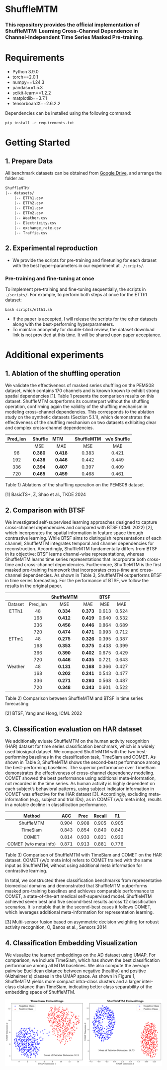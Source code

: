 # ShuffleMTM

### This repository provides the official implementation of ShuffleMTM: Learning Cross-Channel Dependence in Channel-Independent Time Series Masked Pre-training.


# Requirements

- Python 3.9.0
- torch==2.0.1
- numpy==1.24.3
- pandas==1.5.3
- scikit-learn==1.2.2
- matplotlib==3.7.1
- tensorboardX==2.6.2.2

Dependencies can be installed using the following command:

    pip install -r requirements.txt

# Getting Started

## 1. Prepare Data

All benchmark datasets can be obtained from [Google Drive](), and arrange the folder as:

    ShuffleMTM/
    |-- datasets/
        |-- ETTh1.csv
        |-- ETTh2.csv
        |-- ETTm1.csv
        |-- ETTm2.csv
        |-- Weather.csv
        |-- Electricity.csv
        |-- exchange_rate.csv
        |-- Traffic.csv

## 2. Experimental reproduction

- We provide the scripts for pre-training and finetuning for each dataset with the best hyper-parameters in our experiment at `./scripts/`.

### Pre-training and fine-tuning at once

To implement pre-training and fine-tuning sequentially, the scripts in `./scripts/`. For example, to perform both steps at once for the ETTh1 dataset:

    bash scripts/etth1.sh
    
- If the paper is accepted, I will release the scripts for the other datasets along with the best-performing hyperparameters.
- To maintain anonymity for double-blind review, the dataset download link is not provided at this time. It will be shared upon paper acceptance.


# Additional experiments

## 1. Ablation of the shuffling operation

We validate the effectiveness of masked series shuffling on the PEMS08 dataset, which contains 170 channels and is known known to exhibit strong spatial dependencies [1]. Table 1 presents the comparison results on this dataset. ShuffleMTM outperforms its counterpart without the shuffling operation, confirming again the validity of the shuffling mechanism in modeling cross-channel dependencies. This corresponds to the ablation study on the synthetic datasets (Section 5.1.1), which demonstrates the effectiveness of the shuffling mechanism on two datasets exhibiting clear and complex cross-channel dependencies.

| Pred_len | &nbsp;&nbsp;Shuffle | MTM &nbsp;&nbsp;&nbsp;&nbsp;&nbsp;| ShuffleMTM | w/o Shuffle|
|:----------:|:-------------:|:-------------:|:---------:|:---------:|
||MSE|MAE|MSE|MAE|
| 96       | **0.380**       | **0.418**       | 0.383   | 0.421   |
| 192      | **0.438**       | **0.446**       | 0.442   | 0.449   | 
| 336      | **0.394**      | **0.407**       | 0.397   | 0.409   | 
| 720      | **0.465**       | **0.459**       | 0.468   | 0.461   |

Table 1) Ablations of the shuffling operation on the PEMS08 dataset

[1] BasicTS+, Z, Shao et al., TKDE 2024

## 2. Comparison with BTSF

We investigated self-supervised learning approaches designed to capture cross-channel dependencies and compared with BTSF (ICML 2022) [2], which incorporates the spatial information in feature space through contrastive learning. While BTSF aims to distinguish representations of each channel, ShuffleMTM integrates temporal and channel dependencies for reconstruction. Accordingly, ShuffleMTM fundamentally differs from BTSF in its objective: BTSF learns channel-wise representations, whereas ShuffleMTM learns time series representations that incorporate both cross-time and cross-channel dependencies. Furthermore, ShuffleMTM is the first masked pre-training framework that incorporates cross-time and cross-channel dependencies. As shown in Table 3, ShuffleMTM outperforms BTSF in time series forecasting. For the performance of BTSF, we follow the results in the original paper.

|||ShuffleMTM||BTSF||
|:--------:|:--------:|:-------:|:------:|:-------:|:------:|
| Dataset  | Pred_len |   MSE   |  MAE   |   MSE   |  MAE   |
| ETTh1    |    48    |  **0.334**  | **0.373**  |  0.613  | 0.524  |
|          |   168    |  **0.412**  | **0.419**  |  0.640  | 0.532  |
|          |   336    |  **0.456**  | **0.446**  |  0.864  | 0.689  |
|          |   720    |  **0.474**  | **0.471**  |  0.993  | 0.712  |
| ETTm1    | 48 | **0.275** | **0.326** | 0.395 | 0.387 | 
 | | 168 | **0.353** | **0.375** | 0.438 | 0.399 | 
  |  | 366 | **0.390** | **0.402** | 0.675 | 0.429 | 
   |  | 720| **0.446** | **0.435** | 0.721 | 0.643 | 
| Weather  |    48    |  **0.131**  | **0.168**  |  0.366  | 0.427  |
|          |   168    |  **0.202**  | **0.241**  |  0.543  | 0.477  |
|          |   336    |  **0.271**  | **0.293**  |  0.568  | 0.487  |
|          |   720    |  **0.348**  | **0.343**  |  0.601  | 0.522  |

Table 2) Comparison between ShuffleMTM and BTSF in time series forecasting

[2] BTSF, Yang and Hong, ICML 2022


## 3. Classification evaluation on HAR dataset

We additionally evluate ShuffleMTM on the human activity recognition (HAR) dataset for time series classification benchmark, which is a widely used biosignal dataset. We compared ShuffleMTM with the two best-performing baselines in the classification task, TimeSiam and COMET. As shown in Table 3, ShuffleMTM shows the second-best performance among the best-performing baselines. The superior performance over TimeSiam demonstrates the effectiveness of cross-channel dependency modeling. COMET showed the best performance using additional meta-information, not recorded in the time series. As human activity is highly dependent on each subject’s behavioral patterns, using subject indicator information in COMET was effective for the HAR dataset [3]. Accordingly, excluding meta-information (e.g., subject and trial IDs), as in COMET (w/o meta info), results in a notable decline in classification performance.

| Method | ACC | Prec | Recall | F1|
|:----------:|:-------------:|:-------------:|:---------:|:---------:|
| ShuffleMTM | 0.904 | 0.908 | 0.905 | 0.905 |     
| TimeSiam | 0.843 | 0.854 | 0.840 | 0.843 |     
| COMET  | 0.814 | 0.933 | 0.821 | 0.920 |      
| COMET (w/o meta info)  | 0.871 | 0.913 | 0.881 | 0.776 | 

Table 3) Comparison of ShuffleMTM with TimeSiam and COMET on the HAR dataset. COMET (w/o meta info) refers to COMET trained with the same input as ShuffleMTM, without using additional meta information for contrastive learning.

In total, we constructed three classification benchmarks from representative biomedical domains and demonstrated that ShuffleMTM outperforms masked pre-training baselines and achieves comparable performance to COMET, a state-of-the-art medical self-supervised model. ShuffleMTM achieved seven best and five second-best results across 12 classification scenarios. It is notable that in the second-best cases it follows COMET, which leverages additional meta-information for representation learning.

[3] Multi-sensor fusion based on asymmetric decision weighting for robust activity recognition, O, Banos et al., Sensors 2014


## 4. Classification Embedding Visualization

We visualize the learned embeddings on the AD dataset using UMAP. For comparison, we include TimeSiam, which has shown the best classification performance among all MTM baselines. We also compute the average pairwise Euclidean distance between negative (healthy) and positive (Alzheimer's) classes in the UMAP space. As shown in Figure 1, ShuffleMTM yields more compact intra-class clusters and a larger inter-class distance than TimeSiam, indicating better class separability of the embedding space of ShuffleMTM.

![Result Plot](./images/fig_UMAP.png)
